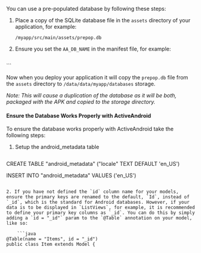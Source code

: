 You can use a pre-populated database by following these steps: 

1. Place a copy of the SQLite database file in the `assets` directory of your application, for example: 

    `/myapp/src/main/assets/prepop.db`

2. Ensure you set the `AA_DB_NAME` in the manifest file, for example:

    ```xml
<meta-data android:name="AA_DB_NAME" android:value="prepop.db" />
```

Now when you deploy your application it will copy the `prepop.db` file from the `assets` directory to `/data/data/myapp/databases` storage. 

_Note: This will cause a duplication of the database as it will be both, packaged with the APK and copied to the storage directory._


#### Ensure the Database Works Properly with ActiveAndroid

To ensure the database works properly with ActiveAndroid take the following steps:

1. Setup the android_metadata table

    ```sql
CREATE TABLE "android_metadata" ("locale" TEXT DEFAULT 'en_US')

INSERT INTO "android_metadata" VALUES ('en_US')
```

2. If you have not defined the `id` column name for your models, ensure the primary keys are renamed to the default, `Id`, instead of `_id`, which is the standard for Android databases. However, if your data is to be displayed in `ListViews`, for example, it is recommended to define your primary key columns as `_id`. You can do this by simply adding a `id = "_id"` param to the `@Table` annotation on your model, like so:

    ```java
@Table(name = "Items", id = "_id")
public class Item extends Model {
```